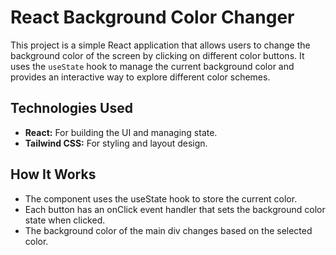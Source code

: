 # React Background Color Changer

This project is a simple React application that allows users to change the background color of the screen by clicking on different color buttons. It uses the `useState` hook to manage the current background color and provides an interactive way to explore different color schemes.

## Technologies Used

- **React:** For building the UI and managing state.
- **Tailwind CSS:** For styling and layout design.

## How It Works

- The component uses the useState hook to store the current color.
- Each button has an onClick event handler that sets the background color state when clicked.
- The background color of the main div changes based on the selected color.